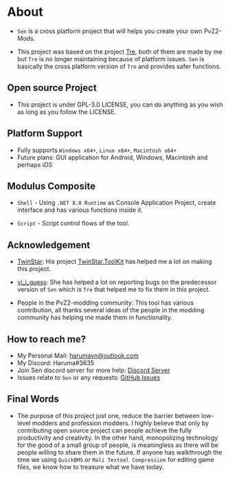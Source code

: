 # About

-   `Sen` is a cross platform project that will helps you create your own PvZ2-Mods.

-   This project was based on the project [Tre](https://github.com/Haruma-VN/Tre), both of them are made by me but `Tre` is no longer maintaining because of platform issues. `Sen` is basically the cross platform version of `Tre` and provides safer functions.

## Open source Project

-   This project is under GPL-3.0 LICENSE, you can do anything as you wish as long as you follow the LICENSE.

## Platform Support

-   Fully supports `Windows x64+`, `Linux x64+`, `Macintosh x64+`
-   Future plans: GUI application for Android, Windows, Macintosh and perhaps iOS

## Modulus Composite

-   `Shell` - Using `.NET 8.0 Runtime` as Console Application Project, create interface and has various functions inside it.

-   `Script` - Script control flows of the tool.

## Acknowledgement

-   [TwinStar](https://github.com/twinkles-twinstar/): His project [TwinStar.ToolKit](https://github.com/twinkles-twinstar/TwinStar.ToolKit) has helped me a lot on making this project.

-   [vi_i_guess](https://github.com/viiguess): She has helped a lot on reporting bugs on the predecessor version of `Sen` which is `Tre` that helped me to fix them in this project.

-   People in the PvZ2-modding community: This tool has various contribution, all thanks several ideas of the people in the modding community has helping me made them in functionality.

## How to reach me?

-   My Personal Mail: harumavn@outlook.com
-   My Discord: Haruma#3635
-   Join Sen discord server for more help: [Discord Server](https://discord.gg/UKJK3j7KGn)
-   Issues relate to `Sen` or any requests: [GitHub Issues](https://github.com/Haruma-VN/Sen/issues)

## Final Words

-   The purpose of this project just one, reduce the barrier between low-level modders and profession modders. I highly believe that only by contributing open source project can people achieve the fully productivity and creativity. In the other hand, monopolizing technology for the good of a small group of people, is meaningless as there will be people willing to share them in the future. If anyone has walkthrough the time we using `QuickBMS` or `Mali Textool Compression` for editing game files, we know how to treasure what we have today.
